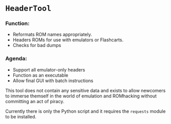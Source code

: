 # `HeaderTool`
### Function:
- Reformats ROM names appropriately. 
- Headers ROMs for use with emulators or Flashcarts.
- Checks for bad dumps


### Agenda:
 - Support all emulator-only headers
 - Function as an executable
 - Allow final GUI with batch instructions


This tool does not contain any sensitive data and exists to allow newcomers to immerse themself in the world of emulation and ROMhacking without committing an act of piracy.

Currently there is only the Python script and it requires the `requests` module to be installed.
